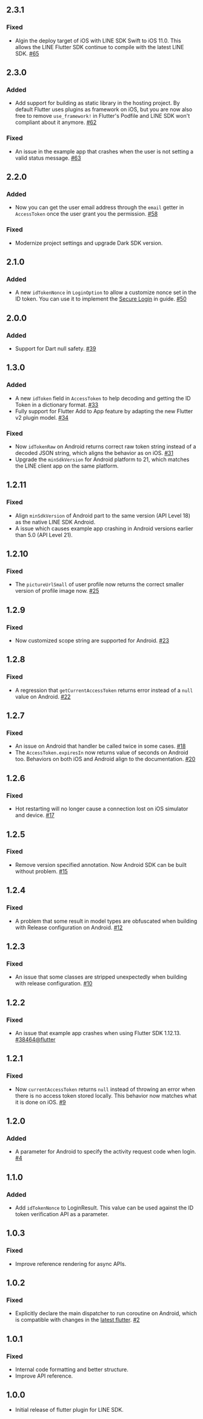 ## 2.3.1

### Fixed

* Algin the deploy target of iOS with LINE SDK Swift to iOS 11.0. This allows the LINE Flutter SDK continue to compile with the latest LINE SDK. [#65](https://github.com/line/flutter_line_sdk/issues/65)

## 2.3.0

### Added

* Add support for building as static library in the hosting project. By default Flutter uses plugins as framework on iOS, but you are now also free to remove `use_framework!` in Flutter's Podfile and LINE SDK won't compliant about it anymore. [#62](https://github.com/line/flutter_line_sdk/pull/62)

### Fixed

* An issue in the example app that crashes when the user is not setting a valid status message. [#63](https://github.com/line/flutter_line_sdk/pull/63)

## 2.2.0

### Added

* Now you can get the user email address through the `email` getter in `AccessToken` once the user grant you the permission. [#58](https://github.com/line/flutter_line_sdk/pull/58)

### Fixed

* Modernize project settings and upgrade Dark SDK version.

## 2.1.0

### Added

* A new `idTokenNonce` in `LoginOption` to allow a customize nonce set in the ID token. You can use it to implement the [Secure Login](https://developers.line.biz/zh-hant/docs/line-login/secure-login-process/#using-openid-to-register-new-users) in guide. [#50](https://github.com/line/flutter_line_sdk/pull/50)

## 2.0.0

### Added

* Support for Dart null safety. [#39](https://github.com/line/flutter_line_sdk/pull/39)

## 1.3.0

### Added

* A new `idToken` field in `AccessToken` to help decoding and getting the ID Token in a dictionary format. [#33](https://github.com/line/flutter_line_sdk/pull/33)
* Fully support for Flutter Add to App feature by adapting the new Flutter v2 plugin model. [#34](https://github.com/line/flutter_line_sdk/pull/34)

### Fixed

* Now `idTokenRaw` on Android returns correct raw token string instead of a decoded JSON string, which aligns the behavior as on iOS. [#31](https://github.com/line/flutter_line_sdk/issues/31)
* Upgrade the `minSdkVersion` for Android platform to 21, which matches the LINE client app on the same platform.

## 1.2.11

### Fixed

* Align `minSdkVersion` of Android part to the same version (API Level 18) as the native LINE SDK Android.
* A issue which causes example app crashing in Android versions earlier than 5.0 (API Level 21).

## 1.2.10

### Fixed

* The `pictureUrlSmall` of user profile now returns the correct smaller version of profile image now. [#25](https://github.com/line/flutter_line_sdk/pull/25)

## 1.2.9

### Fixed

* Now customized scope string are supported for Android. [#23](https://github.com/line/flutter_line_sdk/pull/23)

## 1.2.8

### Fixed

* A regression that `getCurrentAccessToken` returns error instead of a `null` value on Android. [#22](https://github.com/line/flutter_line_sdk/pull/22)

## 1.2.7

### Fixed

* An issue on Android that handler be called twice in some cases. [#18](https://github.com/line/flutter_line_sdk/issues/18)
* The `AccessToken.expiresIn` now returns value of seconds on Android too. Behaviors on both iOS and Android align to the documentation. [#20](https://github.com/line/flutter_line_sdk/pull/20)

## 1.2.6

### Fixed

* Hot restarting will no longer cause a connection lost on iOS simulator and device. [#17](https://github.com/line/flutter_line_sdk/pull/17)

## 1.2.5

### Fixed

* Remove version specified annotation. Now Android SDK can be built without problem. [#15](https://github.com/line/flutter_line_sdk/pull/15)

## 1.2.4

### Fixed

* A problem that some result in model types are obfuscated when building with Release configuration on Android. [#12](https://github.com/line/flutter_line_sdk/pull/12)

## 1.2.3

### Fixed

* An issue that some classes are stripped unexpectedly when building with release configuration. [#10](https://github.com/line/flutter_line_sdk/issues/10)

## 1.2.2

### Fixed

* An issue that example app crashes when using Flutter SDK 1.12.13. [#38464@flutter](https://github.com/flutter/flutter/pull/38464)

## 1.2.1

### Fixed

* Now `currentAccessToken` returns `null` instead of throwing an error when there is no access token stored locally. This behavior now matches what it is done on iOS. [#9](https://github.com/line/flutter_line_sdk/pull/9)

## 1.2.0

### Added

* A parameter for Android to specify the activity request code when login. [#4](https://github.com/line/flutter_line_sdk/issues/4)

## 1.1.0

### Added

* Add `idTokenNonce` to LoginResult. This value can be used against the ID token verification API as a parameter.

## 1.0.3

### Fixed

* Improve reference rendering for async APIs.

## 1.0.2

### Fixed

* Explicitly declare the main dispatcher to run coroutine on Android, which is compatible with changes in the [latest flutter](https://github.com/flutter/flutter/issues/34993). [#2](https://github.com/line/flutter_line_sdk/issues/2)

## 1.0.1

### Fixed

* Internal code formatting and better structure.
* Improve API reference.

## 1.0.0

* Initial release of flutter plugin for LINE SDK.
